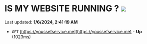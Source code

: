 # IS MY WEBSITE RUNNING ? [![](https://img.shields.io/static/v1?label=Sponsor&message=%E2%9D%A4&logo=GitHub&color=%23fe8e86)](https://github.com/sponsors/<username>)

Last updated: **1/6/2024, 2:41:19 AM**

- `GET` [https://youssefservice.me](https://youssefservice.me) - **Up** (1023ms)
